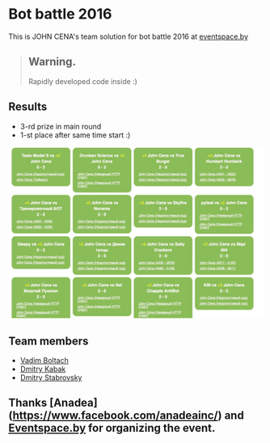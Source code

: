 # Bot battle 2016

This is JOHN CENA's team solution for bot battle 2016 at [eventspace.by](https://www.facebook.com/events/296745560669076/)

> ## Warning.
> Rapidly developed code inside :)

## Results
- 3-rd prize in main round
- 1-st place after same time start :)

![image with results](https://github.com/vadik49b/bot-battle-2016/blob/master/results.jpg)

## Team members
- [Vadim Boltach](https://github.com/vadik49b)
- [Dmitry Kabak](https://github.com/kabbi)
- [Dmitry Stabrovsky](https://github.com/crocodilys)


## Thanks [Anadea] (https://www.facebook.com/anadeainc/) and [Eventspace.by](https://www.facebook.com/eventspace.by/) for organizing the event.

